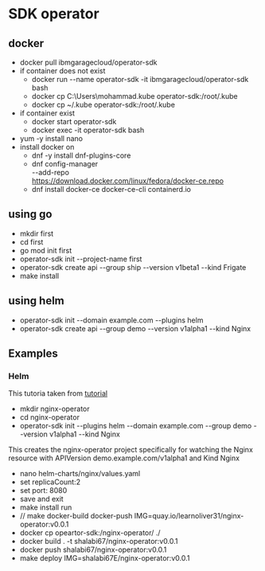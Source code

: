 # SDK operator

## docker
- docker pull ibmgaragecloud/operator-sdk
- if container does not exist
    - docker run  --name operator-sdk -it ibmgaragecloud/operator-sdk bash
    - docker cp  C:\Users\mohammad\.kube operator-sdk:/root/.kube
    - docker cp  ~/.kube operator-sdk:/root/.kube
- if container exist
    - docker start operator-sdk
    - docker exec -it operator-sdk  bash
- yum -y install nano
- install docker on
  - dnf -y install dnf-plugins-core
  - dnf config-manager \
    --add-repo \
    https://download.docker.com/linux/fedora/docker-ce.repo
  - dnf install docker-ce docker-ce-cli containerd.io
  

  
## using go
- mkdir first
- cd first
- go mod init first
- operator-sdk init --project-name first
- operator-sdk create api --group ship --version v1beta1 --kind Frigate
- make install


## using helm
- operator-sdk init --domain example.com --plugins helm
- operator-sdk create api --group demo --version v1alpha1 --kind Nginx

## Examples
### Helm
This tutoria taken from [tutorial](https://sdk.operatorframework.io/docs/building-operators/helm/tutorial/)
- mkdir nginx-operator
- cd nginx-operator
- operator-sdk init --plugins helm --domain example.com --group demo --version v1alpha1 --kind Nginx

This creates the nginx-operator project specifically for watching the Nginx resource with APIVersion demo.example.com/v1alpha1 and Kind Nginx

- nano helm-charts/nginx/values.yaml
- set replicaCount:2
- set port: 8080
- save and exit
- make install run
- // make docker-build docker-push IMG=quay.io/learnoliver31/nginx-operator:v0.0.1
- docker cp opeartor-sdk:/nginx-operator/ ./
- docker build . -t shalabi67/nginx-operator:v0.0.1
- docker push shalabi67/nginx-operator:v0.0.1
- make deploy IMG=shalabi67E/nginx-operator:v0.0.1


